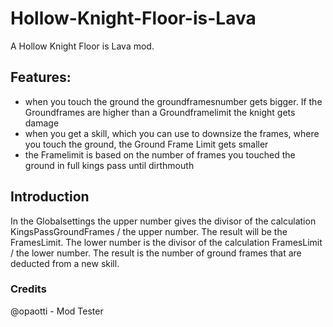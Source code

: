 # Hollow-Knight-Floor-is-Lava
A Hollow Knight Floor is Lava mod.

## Features: 

* when you touch the ground the groundframesnumber gets bigger. If the Groundframes are higher than a Groundframelimit the knight gets damage
* when you get a skill, which you can use to downsize the frames, where you touch the ground, the Ground Frame Limit gets smaller 
* the Framelimit is based on the number of frames you touched the ground in full kings pass until dirthmouth


## Introduction

In the Globalsettings the upper number gives the divisor of the calculation KingsPassGroundFrames / the upper number. The result will be the FramesLimit. The lower number is the divisor of the calculation FramesLimit / the lower number. The result is the number of ground frames that are deducted from a new skill.


### Credits

@opaotti - Mod Tester
